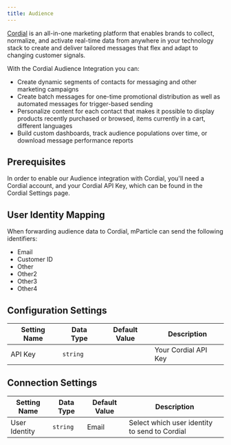 ```yaml
---
title: Audience
---
```


[Cordial](http://www.cordial.com) is an all-in-one marketing platform that enables brands to collect, normalize, and activate real-time data from anywhere in your technology stack to create and deliver tailored messages that flex and adapt to changing customer signals. 

With the Cordial Audience Integration you can: 
* Create dynamic segments of contacts for messaging and other marketing campaigns
* Create batch messages for one-time promotional distribution as well as automated messages for trigger-based sending
* Personalize content for each contact that makes it possible to display products recently purchased or browsed, items currently in a cart, different languages
* Build custom dashboards, track audience populations over time, or download message performance reports

## Prerequisites 

In order to enable our Audience integration with Cordial, you'll need a Cordial account, and your Cordial API Key, which can be found in the Cordial Settings page.

## User Identity Mapping

When forwarding audience data to Cordial, mParticle can send the following identifiers:
* Email
* Customer ID
* Other
* Other2
* Other3
* Other4

## Configuration Settings

Setting Name| Data Type | Default Value | Description
|---|---|---|---
API Key| `string` |  | Your Cordial API Key


## Connection Settings

Setting Name | Data Type | Default Value | Description  
|---|---|---|---
User Identity | `string` | Email | Select which user identity to send to Cordial